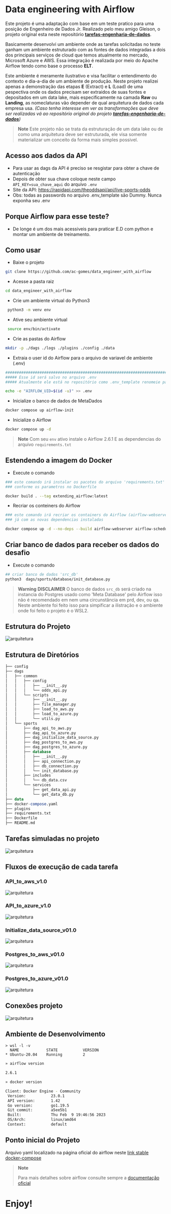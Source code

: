 # Data engineering with Airflow

Este projeto é uma adaptação com base em um teste pratico para uma posição de Engenheiro de Dados Jr. Realizado pelo meu amigo Gleison, o projeto original esta neste repositório **[tarefas-engenharia-de-dados](https://github.com/GleisonR/tarefas-engenharia-de-dados)**.

Basicamente desenvolvi um ambiente onde as tarefas solicitadas no teste ganham um ambiente estruturado com as fontes de dados integradas a dois dos principais serviços de cloud que temos atualmente no mercado, Microsoft Azure e AWS. Essa integração é realizada por meio do Apache Airflow tendo como base o processo **ELT**.

Este ambiente é meramente ilustrativo e visa facilitar o entendimento do contexto e dia-a-dia de um ambiente de produção. Neste projeto  realizei apenas a demonstração das etapas **E** (Extract) e **L** (Load) de uma pespectiva onde os dados precisam ser extraidos de suas fontes e depositados em um data lake, mais especificamente na camada **Raw** ou **Landing**, as nomeclaturas vão depender de qual arquitetura de dados cada empresa usa. *(Caso tenha interesse em ver as transformações que deve ser realizadas vá ao repositório original do projeto **[tarefas-engenharia-de-dados](https://github.com/GleisonR/tarefas-engenharia-de-dados)**)*

> **Note**
> Este projeto não se trata da estruturação de um data lake ou de como uma arquitetura deve ser estruturada, ele visa somente materializar um conceito da forma mais simples possivel.

## Acesso aos dados da API

- Para usar as dags da API é preciso se resgistar para obter a chave de autenticação
- Depois de obter sua chave coloque neste campo ``API_KEY=sua_chave_aqui`` do arquivo ``.env``
- Site da API: https://rapidapi.com/theoddsapi/api/live-sports-odds
- Obs: todas as passwords no arquivo .env_template são Dummy. Nunca exponha seu .env


## Porque Airflow para esse teste?

- De longe é um dos mais acessiveis para praticar E.D com python e montar um ambiente de treinamento.

## Como usar

- Baixe o projeto

```sh
git clone https://github.com/ac-gomes/data_engineer_with_airflow
```

- Acesse a pasta raiz

```sh
cd data_engineer_with_airflow
```

- Crie um ambiente virtual do Python3

```sh
 python3 -m venv env
```

- Ative seu ambiente virtual

```sh
 source env/bin/activate
```

- Crie as pastas do Airflow

```sh
mkdir -p ./dags ./logs ./plugins ./config ./data
```

- Extraia o user id do Airflow para o arquivo de variavel de ambiente (.env)

```sh
###################################################################################
##### Esse id será salvo no arquivo .env
##### Atualmente ele está no repositório como .env_template renomeie para .env antes do comando abaixo

echo -e "AIRFLOW_UID=$(id -u)" >> .env

```

- Inicialize o banco de dados de MetaDados

```sh
docker compose up airflow-init
```

- Inicialize o Airflow

```sh
docker compose up -d
```

> **Note**
> Com seu ``env`` ativo instale o Airflow 2.6.1
> E as dependencias do arquivo ``requirements.txt``

## Estendendo a imagem do Docker

- Execute o comando

```sh
### este comando irá instalar os pacotes do arquivo 'requirements.txt' no container do Airflow
### conforme os parametros no Dockerfile

docker build . --tag extending_airflow:latest
```

- Recriar os conteiners do Airflow

```sh
### este comando irá recriar os containers do Airflow (airflow-webserver e airflow-scheduler)
### já com as novas dependencias instaladas

docker compose up -d --no-deps --build airflow-webserver airflow-scheduler
```

## Criar banco de dados para receber os dados do desafio

- Execute o comando

```sh
## criar banco de dados 'src_db'
python3  dags/sports/database/init_database.py
```

> **Warning**
> **DISCLAIMER**
> O banco de dados ``src_db`` será criado na instancia do Postgres usado como 'Meta Database'
> pelo Airflow isso não é recomendado em nem uma circunstância em prd, dev, ou qa.
> Neste ambiente foi feito isso para simpificar a ilistração e o ambiente onde foi feito o projeto
> é o WSL2.

## Estrutura do Projeto

![arquitetura](./readme_img/arquitetura_testx.PNG)

## Estrutura de Diretórios

```sql
├── config
├── dags
│   ├── common
│   │   ├── config
│   │   │   ├── __init__.py
│   │   │   └── odds_api.py
│   │   └── scripts
│   │       ├── __init__.py
│   │       ├── file_manager.py
│   │       ├── load_to_aws.py
│   │       ├── load_to_azure.py
│   │       └── utils.py
│   └── sports
│       ├── dag_api_to_aws.py
│       ├── dag_api_to_azure.py
│       ├── dag_initialize_data_source.py
│       ├── dag_postgres_to_aws.py
│       ├── dag_postgres_to_azure.py
│       ├── database
│       │   ├── __init__.py
│       │   ├── api_connection.py
│       │   ├── db_connection.py
│       │   └── init_database.py
│       ├── includes
│       │   └── db_data.csv
│       └── services
│           ├── get_data_api.py
│           └── get_data_db.py
├── data
├── docker-compose.yaml
├── plugins
├── requirements.txt
├── Dockerfile
├── README.md
```

## Tarefas simuladas no projeto

![arquitetura](./readme_img/dags.PNG)

## Fluxos de execução de cada tarefa

### API_to_aws_v1.0

![arquitetura](./readme_img/API_to_aws_v1.0.PNG)

### API_to_azure_v1.0

![arquitetura](./readme_img/API_to_azure_v1.0.PNG)

### Initialize_data_source_v01.0

![arquitetura](./readme_img/initialize_data_source_v01.0.PNG)

### Postgres_to_aws_v01.0

![arquitetura](./readme_img/postgres_to_aws_v01.0.PNG)

### Postgres_to_azure_v01.0

![arquitetura](./readme_img/postgres_to_azure_v01.0.PNG)

## Conexões projeto

![arquitetura](./readme_img/connections.PNG)

## Ambiente de Desenvolvimento

```
> wsl -l -v
  NAME            STATE           VERSION
* Ubuntu-20.04    Running         2
```

```sh
» airflow version

2.6.1

» docker version

Client: Docker Engine - Community
 Version:           23.0.1
 API version:       1.42
 Go version:        go1.19.5
 Git commit:        a5ee5b1
 Built:             Thu Feb  9 19:46:56 2023
 OS/Arch:           linux/amd64
 Context:           default

```

## Ponto inicial do Projeto

Arquivo yaml localizado na página oficial do airflow neste [link stable docker-compose](https://airflow.apache.org/docs/apache-airflow/stable/howto/docker-compose/index.html)

> **Note**
>
> Para mais detalhes sobre airflow consulte sempre a [documentação oficial](https://airflow.apache.org/docs/)
>

# Enjoy!